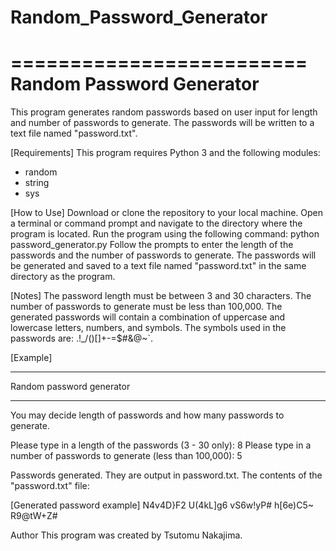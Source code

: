 # Random_Password_Generator
=========================
Random Password Generator
=========================
This program generates random passwords based on user input for length and number of passwords to generate. The passwords will be written to a text file named "password.txt".

[Requirements]
This program requires Python 3 and the following modules:

- random
- string
- sys

[How to Use]
Download or clone the repository to your local machine.
Open a terminal or command prompt and navigate to the directory where the program is located.
Run the program using the following command: python password_generator.py
Follow the prompts to enter the length of the passwords and the number of passwords to generate.
The passwords will be generated and saved to a text file named "password.txt" in the same directory as the program.

[Notes]
The password length must be between 3 and 30 characters.
The number of passwords to generate must be less than 100,000.
The generated passwords will contain a combination of uppercase and lowercase letters, numbers, and symbols.
The symbols used in the passwords are: .!_/()[]+-=$#&@~`.

[Example]
*************************
Random password generator
*************************

You may decide length of passwords and how many passwords to generate.

Please type in a length of the passwords (3 - 30 only): 8
Please type in a number of passwords to generate (less than 100,000): 5

Passwords generated. They are output in password.txt.
The contents of the "password.txt" file:

[Generated password example]
N4v4D}F2
U(4kL]g6
vS6w!yP#
h[6e)C5~
R9@tW+Z#

Author
This program was created by Tsutomu Nakajima.